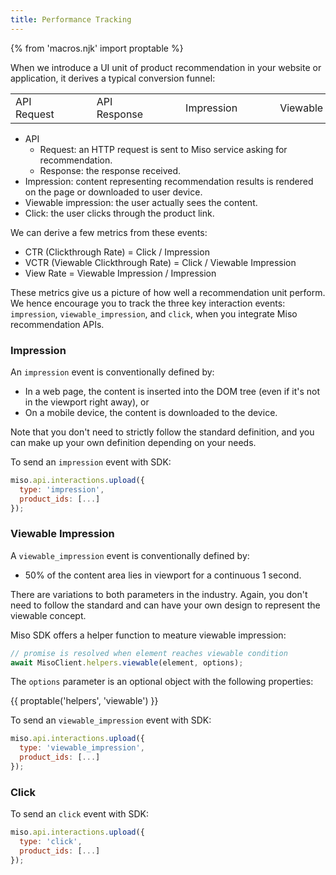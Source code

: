```yaml
---
title: Performance Tracking
---
```


{% from 'macros.njk' import proptable %}

When we introduce a UI unit of product recommendation in your website or application, it derives a typical conversion funnel:

<table class="miso-diagram">
  <tr>
    <td>
      <div class="box">
        API Request
      </div>
    </td>
    <td>
      <div style="min-width: 36px;"></div>
      <span class="line hor"></span>
      <span class="arrow right"></span>
    </td>
    <td>
      <div class="box">
        API Response
      </div>
    </td>
    <td>
      <div style="min-width: 36px;"></div>
      <span class="line hor"></span>
      <span class="arrow right"></span>
    </td>
    <td>
      <div class="box">
        Impression
      </div>
    </td>
    <td>
      <div style="min-width: 36px;"></div>
      <span class="line hor"></span>
      <span class="arrow right"></span>
    </td>
    <td>
      <div class="box">
        Viewable
      </div>
    </td>
    <td>
      <div style="min-width: 36px;"></div>
      <span class="line hor"></span>
      <span class="arrow right"></span>
    </td>
    <td>
      <div class="box">
        Click
      </div>
    </td>
  </tr>
</table>

* API
  * Request: an HTTP request is sent to Miso service asking for recommendation.
  * Response: the response received.
* Impression: content representing recommendation results is rendered on the page or downloaded to user device.
* Viewable impression: the user actually sees the content.
* Click: the user clicks through the product link.

We can derive a few metrics from these events:

* CTR (Clickthrough Rate) = Click / Impression
* VCTR (Viewable Clickthrough Rate) = Click / Viewable Impression
* View Rate = Viewable Impression / Impression

These metrics give us a picture of how well a recommendation unit perform. We hence encourage you to track the three key interaction events: `impression`, `viewable_impression`, and `click`, when you integrate Miso recommendation APIs.

### Impression

An `impression` event is conventionally defined by:

* In a web page, the content is inserted into the DOM tree (even if it's not in the viewport right away), or
* On a mobile device, the content is downloaded to the device.

Note that you don't need to strictly follow the standard definition, and you can make up your own definition depending on your needs.

To send an `impression` event with SDK:

```js
miso.api.interactions.upload({
  type: 'impression',
  product_ids: [...]
});
```

### Viewable Impression

A `viewable_impression` event is conventionally defined by:

* 50% of the content area lies in viewport for a continuous 1 second.

There are variations to both parameters in the industry. Again, you don't need to follow the standard and can have your own design to represent the viewable concept.

Miso SDK offers a helper function to meature viewable impression:

```js
// promise is resolved when element reaches viewable condition
await MisoClient.helpers.viewable(element, options);
```

The `options` parameter is an optional object with the following properties:

{{ proptable('helpers', 'viewable') }}

To send an `viewable_impression` event with SDK:

```js
miso.api.interactions.upload({
  type: 'viewable_impression',
  product_ids: [...]
});
```

### Click

To send an `click` event with SDK:

```js
miso.api.interactions.upload({
  type: 'click',
  product_ids: [...]
});
```
